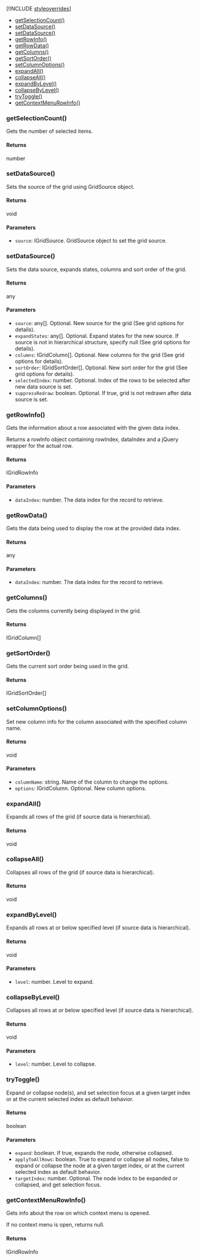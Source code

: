 [!INCLUDE [styleoverrides](../../../../_data/style-overrides.md)]

* [getSelectionCount()](#method_getSelectionCount)
* [setDataSource()](#method_setDataSource)
* [setDataSource()](#method_setDataSource)
* [getRowInfo()](#method_getRowInfo)
* [getRowData()](#method_getRowData)
* [getColumns()](#method_getColumns)
* [getSortOrder()](#method_getSortOrder)
* [setColumnOptions()](#method_setColumnOptions)
* [expandAll()](#method_expandAll)
* [collapseAll()](#method_collapseAll)
* [expandByLevel()](#method_expandByLevel)
* [collapseByLevel()](#method_collapseByLevel)
* [tryToggle()](#method_tryToggle)
* [getContextMenuRowInfo()](#method_getContextMenuRowInfo)

<a name="method_getSelectionCount"></a>

<h3 class='method'>getSelectionCount()</h3>

Gets the number of selected items.

#### Returns

number

<a name="method_setDataSource"></a>

<h3 class='method'>setDataSource()</h3>

Sets the source of the grid using GridSource object.

#### Returns

void

#### Parameters

* `source`: IGridSource. GridSource object to set the grid source.

<a name="method_setDataSource"></a>

<h3 class='method'>setDataSource()</h3>

Sets the data source, expands states, columns and sort order of the grid.

#### Returns

any

#### Parameters

* `source`: any[]. Optional. New source for the grid (See grid options for details).
* `expandStates`: any[]. Optional. Expand states for the new source. If source is not in hierarchical structure, specify null (See grid options for details).
* `columns`: IGridColumn[]. Optional. New columns for the grid (See grid options for details).
* `sortOrder`: IGridSortOrder[]. Optional. New sort order for the grid (See grid options for details).
* `selectedIndex`: number. Optional. Index of the rows to be selected after new data source is set.
* `suppressRedraw`: boolean. Optional. If true, grid is not redrawn after data source is set.

<a name="method_getRowInfo"></a>

<h3 class='method'>getRowInfo()</h3>

Gets the information about a row associated with the given data index.

Returns a rowInfo object containing rowIndex, dataIndex and a jQuery wrapper for the actual row.

#### Returns

IGridRowInfo

#### Parameters

* `dataIndex`: number. The data index for the record to retrieve.

<a name="method_getRowData"></a>

<h3 class='method'>getRowData()</h3>

Gets the data being used to display the row at the provided data index.

#### Returns

any

#### Parameters

* `dataIndex`: number. The data index for the record to retrieve.

<a name="method_getColumns"></a>

<h3 class='method'>getColumns()</h3>

Gets the columns currently being displayed in the grid.

#### Returns

IGridColumn[]

<a name="method_getSortOrder"></a>

<h3 class='method'>getSortOrder()</h3>

Gets the current sort order being used in the grid.

#### Returns

IGridSortOrder[]

<a name="method_setColumnOptions"></a>

<h3 class='method'>setColumnOptions()</h3>

Set new column info for the column associated with the specified column name.

#### Returns

void

#### Parameters

* `columnName`: string. Name of the column to change the options.
* `options`: IGridColumn. Optional. New column options.

<a name="method_expandAll"></a>

<h3 class='method'>expandAll()</h3>

Expands all rows of the grid (if source data is hierarchical).

#### Returns

void

<a name="method_collapseAll"></a>

<h3 class='method'>collapseAll()</h3>

Collapses all rows of the grid (if source data is hierarchical).

#### Returns

void

<a name="method_expandByLevel"></a>

<h3 class='method'>expandByLevel()</h3>

Expands all rows at or below specified level (if source data is hierarchical).

#### Returns

void

#### Parameters

* `level`: number. Level to expand.

<a name="method_collapseByLevel"></a>

<h3 class='method'>collapseByLevel()</h3>

Collapses all rows at or below specified level (if source data is hierarchical).

#### Returns

void

#### Parameters

* `level`: number. Level to collapse.

<a name="method_tryToggle"></a>

<h3 class='method'>tryToggle()</h3>

Expand or collapse node(s), and set selection focus at a given target index or at the current selected index as default behavior.

#### Returns

boolean

#### Parameters

* `expand`: boolean. If true, expands the node, otherwise collapsed.
* `applyToAllRows`: boolean. True to expand or collapse all nodes, false to expand or collapse the node at a given target index, or at the current selected index as default behavior.
* `targetIndex`: number. Optional. The node index to be expanded or collapsed, and get selection focus.

<a name="method_getContextMenuRowInfo"></a>

<h3 class='method'>getContextMenuRowInfo()</h3>

Gets info about the row on which context menu is opened.

If no context menu is open, returns null.

#### Returns

IGridRowInfo
